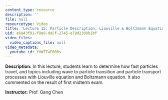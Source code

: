 ```yaml
---
content_type: resource
description: ''
file: null
resourcetype: Video
title: 'Lecture 15: Particle Description, Liouville & Boltzmann Equations'
uid: e6a43f91-f8e8-da5f-2745-e79d2308b2bf
video_files:
  video_captions_file: null
video_metadata:
  youtube_id: YHW7TwF00Rs
---
```


**Description:** In this lecture, students learn to determine how fast particles travel, and topics including wave to particle transition and particle transport processes with Liouville equation and Boltzmann equation. It also commented on the result of first midterm exam.

**Instructor:** Prof. Gang Chen